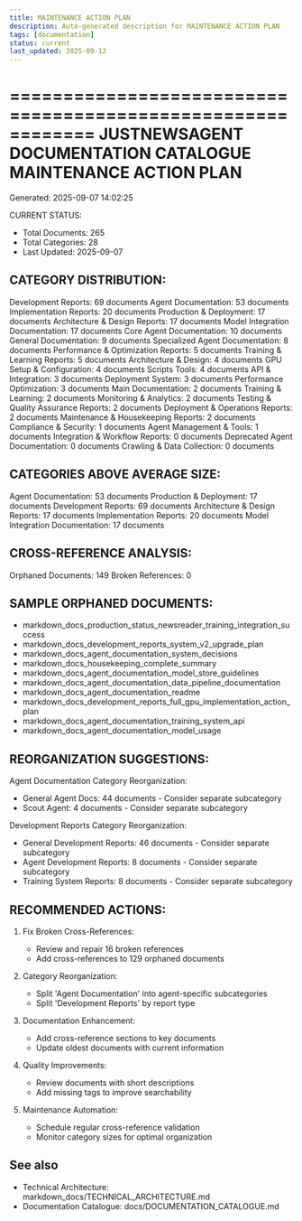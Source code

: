 ```yaml
---
title: MAINTENANCE ACTION PLAN
description: Auto-generated description for MAINTENANCE ACTION PLAN
tags: [documentation]
status: current
last_updated: 2025-09-12
---
```


============================================================
JUSTNEWSAGENT DOCUMENTATION CATALOGUE
MAINTENANCE ACTION PLAN
============================================================
Generated: 2025-09-07 14:02:25

CURRENT STATUS:
- Total Documents: 265
- Total Categories: 28
- Last Updated: 2025-09-07

CATEGORY DISTRIBUTION:
------------------------------
Development Reports: 69 documents
Agent Documentation: 53 documents
Implementation Reports: 20 documents
Production & Deployment: 17 documents
Architecture & Design Reports: 17 documents
Model Integration Documentation: 17 documents
Core Agent Documentation: 10 documents
General Documentation: 9 documents
Specialized Agent Documentation: 8 documents
Performance & Optimization Reports: 5 documents
Training & Learning Reports: 5 documents
Architecture & Design: 4 documents
GPU Setup & Configuration: 4 documents
Scripts Tools: 4 documents
API & Integration: 3 documents
Deployment System: 3 documents
Performance Optimization: 3 documents
Main Documentation: 2 documents
Training & Learning: 2 documents
Monitoring & Analytics: 2 documents
Testing & Quality Assurance Reports: 2 documents
Deployment & Operations Reports: 2 documents
Maintenance & Housekeeping Reports: 2 documents
Compliance & Security: 1 documents
Agent Management & Tools: 1 documents
Integration & Workflow Reports: 0 documents
Deprecated Agent Documentation: 0 documents
Crawling & Data Collection: 0 documents

CATEGORIES ABOVE AVERAGE SIZE:
-----------------------------------
Agent Documentation: 53 documents
Production & Deployment: 17 documents
Development Reports: 69 documents
Architecture & Design Reports: 17 documents
Implementation Reports: 20 documents
Model Integration Documentation: 17 documents

CROSS-REFERENCE ANALYSIS:
------------------------------
Orphaned Documents: 149
Broken References: 0

SAMPLE ORPHANED DOCUMENTS:
------------------------------
- markdown_docs_production_status_newsreader_training_integration_success
- markdown_docs_development_reports_system_v2_upgrade_plan
- markdown_docs_agent_documentation_system_decisions
- markdown_docs_housekeeping_complete_summary
- markdown_docs_agent_documentation_model_store_guidelines
- markdown_docs_agent_documentation_data_pipeline_documentation
- markdown_docs_agent_documentation_readme
- markdown_docs_development_reports_full_gpu_implementation_action_plan
- markdown_docs_agent_documentation_training_system_api
- markdown_docs_agent_documentation_model_usage

REORGANIZATION SUGGESTIONS:
--------------------------------
Agent Documentation Category Reorganization:
  - General Agent Docs: 44 documents - Consider separate subcategory
  - Scout Agent: 4 documents - Consider separate subcategory

Development Reports Category Reorganization:
  - General Development Reports: 46 documents - Consider separate subcategory
  - Agent Development Reports: 8 documents - Consider separate subcategory
  - Training System Reports: 8 documents - Consider separate subcategory

RECOMMENDED ACTIONS:
----------------------
1. Fix Broken Cross-References:
   - Review and repair 16 broken references
   - Add cross-references to 129 orphaned documents

2. Category Reorganization:
   - Split 'Agent Documentation' into agent-specific subcategories
   - Split 'Development Reports' by report type

3. Documentation Enhancement:
   - Add cross-reference sections to key documents
   - Update oldest documents with current information

4. Quality Improvements:
   - Review documents with short descriptions
   - Add missing tags to improve searchability

5. Maintenance Automation:
   - Schedule regular cross-reference validation
   - Monitor category sizes for optimal organization

## See also

- Technical Architecture: markdown_docs/TECHNICAL_ARCHITECTURE.md
- Documentation Catalogue: docs/DOCUMENTATION_CATALOGUE.md

